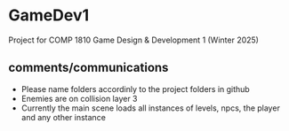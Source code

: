 # GameDev1
Project for COMP 1810 Game Design &amp; Development 1 (Winter 2025)

## comments/communications
- Please name folders accordinly to the project folders in github
- Enemies are on collision layer 3
- Currently the main scene loads all instances of levels, npcs, the player and any other instance
